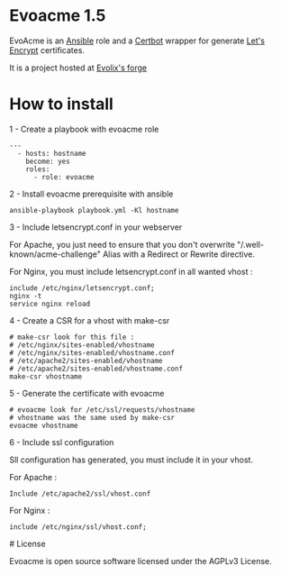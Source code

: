 # Evoacme 1.5

EvoAcme is an [Ansible](https://www.ansible.com/) role and a [Certbot](https://certbot.eff.org) wrapper for generate [Let's Encrypt](https://letsencrypt.org/) certificates.

It is a project hosted at [Evolix's forge](https://forge.evolix.org/projects/ansible-roles/repository/)

# How to install

1 - Create a playbook with evoacme role

~~~
---
  - hosts: hostname
    become: yes
    roles:
      - role: evoacme
~~~

2 - Install evoacme prerequisite with ansible

~~~
ansible-playbook playbook.yml -Kl hostname
~~~

3 - Include letsencrypt.conf in your webserver

For Apache, you just need to ensure that you don't overwrite "/.well-known/acme-challenge" Alias with a Redirect or Rewrite directive.

For Nginx, you must include letsencrypt.conf in all wanted vhost :

~~~
include /etc/nginx/letsencrypt.conf;
nginx -t
service nginx reload
~~~

4 - Create a CSR for a vhost with make-csr

~~~
# make-csr look for this file :
# /etc/nginx/sites-enabled/vhostname
# /etc/nginx/sites-enabled/vhostname.conf
# /etc/apache2/sites-enabled/vhostname
# /etc/apache2/sites-enabled/vhostname.conf
make-csr vhostname
~~~

5 - Generate the certificate with evoacme

~~~
# evoacme look for /etc/ssl/requests/vhostname
# vhostname was the same used by make-csr
evoacme vhostname
~~~

6 - Include ssl configuration

Sll configuration has generated, you must include it in your vhost.

For Apache :

~~~
Include /etc/apache2/ssl/vhost.conf
~~~

For Nginx :

~~~
include /etc/nginx/ssl/vhost.conf;
~~~

# License

Evoacme is open source software licensed under the AGPLv3 License.
